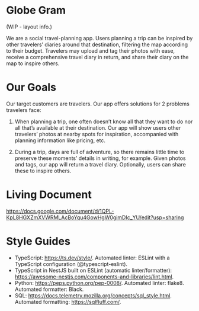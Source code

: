 # Globe Gram
(WIP - layout info.)

We are a social travel-planning app. Users planning a trip can be inspired by other travelers’ diaries around that destination, filtering the map according to their budget. Travelers may upload and tag their photos with ease, receive a comprehensive travel diary in return, and share their diary on the map to inspire others. 

# Our Goals
Our target customers are travelers. Our app offers solutions for 2 problems travelers face:

1) When planning a trip, one often doesn’t know all that they want to do nor all that’s available at their destination. Our app will show users other travelers’ photos at nearby spots for inspiration, accompanied with planning information like pricing, etc. 

2) During a trip, days are full of adventure, so there remains little time to preserve these moments’ details in writing, for example. Given photos and tags, our app will return a travel diary. Optionally, users can share these to inspire others.


# Living Document
https://docs.google.com/document/d/1QPL-KpL8HGXZmXVWRMLAcBoYqu4GowHgW0gimDIc_YU/edit?usp=sharing 

# Style Guides
- TypeScript: https://ts.dev/style/. Automated linter: ESLint with a TypeScript configuration (@typescript-eslint).
- TypeScript in NestJS built on ESLint (automatic linter/formatter): https://awesome-nestjs.com/components-and-libraries/lint.html. 
- Python: https://peps.python.org/pep-0008/. Automated linter: flake8. Automated formatter: Black.
- SQL: https://docs.telemetry.mozilla.org/concepts/sql_style.html. Automated formatting: https://sqlfluff.com/.
